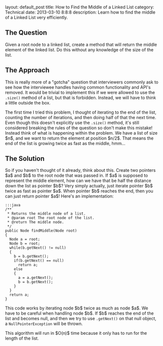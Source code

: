layout: default_post
title: How to Find the Middle of a Linked List
category: Technical
date: 2013-03-10 8:8:8
description: Learn how to find the middle of a Linked List very efficiently.

<h2>The Question</h2>
<p>Given a root node to a linked list, create a method that will return the middle element of the linked list.  Do this without any knowledge of the size of the list.</p>

<h2>The Approach</h2>
<p>This is really more of a "gotcha" question that interviewers commonly ask to see how the interviewee handles having common functionality and API's removed.  It would be trivial to implement this if we were allowed to use the <code>.size()</code> method of a list, but that is forbidden.  Instead, we will have to think a little outside the box.</p>

<p>The first time I tried this problem, I thought of iterating to the end of the list, counting the number of iterations, and then doing half of that the next time.  Even though this doesn't explicitly use the <code>.size()</code> method, it's still considered breaking the rules of the question so don't make this mistake!  Instead think of what is happening within the problem.  We have a list of size $n$, and we want to return the element at position $n/2$.  That means the end of the list is growing twice as fast as the middle, hmm...</p>

<h2>The Solution</h2>
<p>So if you haven't thought of it already, think about this.  Create two pointers $a$ and $b$ to the root node that was passed in.  If $a$ is supposed to represent the middle element, how can we have that be half the distance down the list as pointer $b$?  Very simply actually, just iterate pointer $b$ twice as fast as pointer $a$.  When pointer $b$ reaches the end, then you can just return pointer $a$!  Here's an implementation:</p>

    :::java
    /**
     * Returns the middle node of a list.
     * @param root The root node of the list.
     * @return The middle node.
     */
    public Node findMiddle(Node root)
    {
      Node a = root;
      Node b = root;
      while(b.getNext() != null)
      {
        b = b.getNext();
        if(b.getNext() == null)
          return a;
        else
        {
          a = a.getNext();
          b = b.getNext();
        }
      }
      return a;
    }

<p>This code works by iterating node $b$ twice as much as node $a$.  We have to be careful when handling node $b$.  If $b$ reaches the end of the list and becomes null, and then we try to use <code>.getNext()</code> on that null object, a <code>NullPointerException</code> will be thrown.</p>
<p>This algorithm will run in $O(n)$ time because it only has to run for the length of the list.</p>